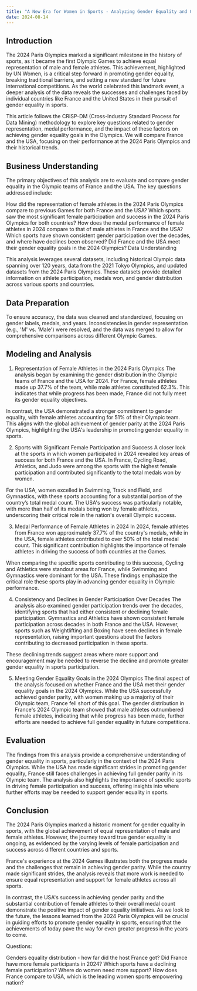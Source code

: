 ```yaml
---
title: "A New Era for Women in Sports - Analyzing Gender Equality and Olympic Performance at the 2024 Paris Games"
date: 2024-08-14
---
```


## Introduction

The 2024 Paris Olympics marked a significant milestone in the history of sports, as it became the first Olympic Games to achieve equal representation of male and female athletes. This achievement, highlighted by UN Women, is a critical step forward in promoting gender equality, breaking traditional barriers, and setting a new standard for future international competitions. As the world celebrated this landmark event, a deeper analysis of the data reveals the successes and challenges faced by individual countries like France and the United States in their pursuit of gender equality in sports.

This article follows the CRISP-DM (Cross-Industry Standard Process for Data Mining) methodology to explore key questions related to gender representation, medal performance, and the impact of these factors on achieving gender equality goals in the Olympics. We will compare France and the USA, focusing on their performance at the 2024 Paris Olympics and their historical trends.

## Business Understanding

The primary objectives of this analysis are to evaluate and compare gender equality in the Olympic teams of France and the USA. The key questions addressed include:

How did the representation of female athletes in the 2024 Paris Olympics compare to previous Games for both France and the USA?
Which sports saw the most significant female participation and success in the 2024 Paris Olympics for both countries?
How does the medal performance of female athletes in 2024 compare to that of male athletes in France and the USA?
Which sports have shown consistent gender participation over the decades, and where have declines been observed?
Did France and the USA meet their gender equality goals in the 2024 Olympics?
Data Understanding

This analysis leverages several datasets, including historical Olympic data spanning over 120 years, data from the 2021 Tokyo Olympics, and updated datasets from the 2024 Paris Olympics. These datasets provide detailed information on athlete participation, medals won, and gender distribution across various sports and countries.

## Data Preparation

To ensure accuracy, the data was cleaned and standardized, focusing on gender labels, medals, and years. Inconsistencies in gender representation (e.g., 'M' vs. 'Male') were resolved, and the data was merged to allow for comprehensive comparisons across different Olympic Games.

## Modeling and Analysis

1. Representation of Female Athletes in the 2024 Paris Olympics
The analysis began by examining the gender distribution in the Olympic teams of France and the USA for 2024. For France, female athletes made up 37.7% of the team, while male athletes constituted 62.3%. This indicates that while progress has been made, France did not fully meet its gender equality objectives.

In contrast, the USA demonstrated a stronger commitment to gender equality, with female athletes accounting for 51% of their Olympic team. This aligns with the global achievement of gender parity at the 2024 Paris Olympics, highlighting the USA's leadership in promoting gender equality in sports.

2. Sports with Significant Female Participation and Success
A closer look at the sports in which women participated in 2024 revealed key areas of success for both France and the USA. In France, Cycling Road, Athletics, and Judo were among the sports with the highest female participation and contributed significantly to the total medals won by women.

For the USA, women excelled in Swimming, Track and Field, and Gymnastics, with these sports accounting for a substantial portion of the country’s total medal count. The USA's success was particularly notable, with more than half of its medals being won by female athletes, underscoring their critical role in the nation's overall Olympic success.

3. Medal Performance of Female Athletes in 2024
In 2024, female athletes from France won approximately 37.7% of the country's medals, while in the USA, female athletes contributed to over 50% of the total medal count. This significant contribution highlights the importance of female athletes in driving the success of both countries at the Games.

When comparing the specific sports contributing to this success, Cycling and Athletics were standout areas for France, while Swimming and Gymnastics were dominant for the USA. These findings emphasize the critical role these sports play in advancing gender equality in Olympic performance.

4. Consistency and Declines in Gender Participation Over Decades
The analysis also examined gender participation trends over the decades, identifying sports that had either consistent or declining female participation. Gymnastics and Athletics have shown consistent female participation across decades in both France and the USA. However, sports such as Weightlifting and Boxing have seen declines in female representation, raising important questions about the factors contributing to decreased participation in these sports.

These declining trends suggest areas where more support and encouragement may be needed to reverse the decline and promote greater gender equality in sports participation.

5. Meeting Gender Equality Goals in the 2024 Olympics
The final aspect of the analysis focused on whether France and the USA met their gender equality goals in the 2024 Olympics. While the USA successfully achieved gender parity, with women making up a majority of their Olympic team, France fell short of this goal. The gender distribution in France's 2024 Olympic team showed that male athletes outnumbered female athletes, indicating that while progress has been made, further efforts are needed to achieve full gender equality in future competitions.

## Evaluation

The findings from this analysis provide a comprehensive understanding of gender equality in sports, particularly in the context of the 2024 Paris Olympics. While the USA has made significant strides in promoting gender equality, France still faces challenges in achieving full gender parity in its Olympic team. The analysis also highlights the importance of specific sports in driving female participation and success, offering insights into where further efforts may be needed to support gender equality in sports.

## Conclusion

The 2024 Paris Olympics marked a historic moment for gender equality in sports, with the global achievement of equal representation of male and female athletes. However, the journey toward true gender equality is ongoing, as evidenced by the varying levels of female participation and success across different countries and sports.

France's experience at the 2024 Games illustrates both the progress made and the challenges that remain in achieving gender parity. While the country made significant strides, the analysis reveals that more work is needed to ensure equal representation and support for female athletes across all sports.

In contrast, the USA's success in achieving gender parity and the substantial contribution of female athletes to their overall medal count demonstrate the positive impact of gender equality initiatives. As we look to the future, the lessons learned from the 2024 Paris Olympics will be crucial in guiding efforts to promote gender equality in sports, ensuring that the achievements of today pave the way for even greater progress in the years to come.








Questions:

Genders equality distribution - how far did the host France got? Did France have more female participants in 2024?
Which sports have a declining female participation? Where do women need more support?
How does France compare to USA, which is the leading women sports empowering nation? 

